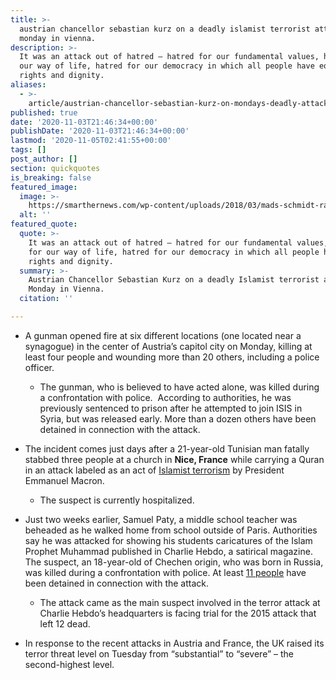 ```yaml
---
title: >-
  austrian chancellor sebastian kurz on a deadly islamist terrorist attack
  monday in vienna.
description: >-
  It was an attack out of hatred — hatred for our fundamental values, hatred for
  our way of life, hatred for our democracy in which all people have equal
  rights and dignity.
aliases:
  - >-
    article/austrian-chancellor-sebastian-kurz-on-mondays-deadly-attack-in-vienna/
published: true
date: '2020-11-03T21:46:34+00:00'
publishDate: '2020-11-03T21:46:34+00:00'
lastmod: '2020-11-05T02:41:55+00:00'
tags: []
post_author: []
section: quickquotes
is_breaking: false
featured_image:
  image: >-
    https://smarthernews.com/wp-content/uploads/2018/03/mads-schmidt-rasmussen-178879-unsplash-scaled.jpg
  alt: ''
featured_quote:
  quote: >-
    It was an attack out of hatred — hatred for our fundamental values, hatred
    for our way of life, hatred for our democracy in which all people have equal
    rights and dignity.
  summary: >-
    Austrian Chancellor Sebastian Kurz on a deadly Islamist terrorist attack
    Monday in Vienna.
  citation: ''

---
```

*   A gunman opened fire at six different locations (one located near a synagogue) in the center of Austria’s capitol city on Monday, killing at least four people and wounding more than 20 others, including a police officer.
    *   The gunman, who is believed to have acted alone, was killed during a confrontation with police.  According to authorities, he was previously sentenced to prison after he attempted to join ISIS in Syria, but was released early. More than a dozen others have been detained in connection with the attack.

*   The incident comes just days after a 21-year-old Tunisian man fatally stabbed three people at a church in **Nice, France** while carrying a Quran in an attack labeled as an act of [Islamist terrorism](\"https://www.npr.org/2020/10/29/929047937/3-dead-in-apparent-terrorist-attack-at-church-in-nice-france\") by President Emmanuel Macron.
    *   The suspect is currently hospitalized.
*   Just two weeks earlier, Samuel Paty, a middle school teacher was beheaded as he walked home from school outside of Paris. Authorities say he was attacked for showing his students caricatures of the Islam Prophet Muhammad published in Charlie Hebdo, a satirical magazine. The suspect, an 18-year-old of Chechen origin, who was born in Russia, was killed during a confrontation with police. At least [11 people](\"https://www.politico.eu/article/france-teacher-beheading-9-arrests/\") have been detained in connection with the attack.
    *   The attack came as the main suspect involved in the terror attack at Charlie Hebdo’s headquarters is facing trial for the 2015 attack that left 12 dead.
*   In response to the recent attacks in Austria and France, the UK raised its terror threat level on Tuesday from “substantial” to “severe” – the second-highest level.